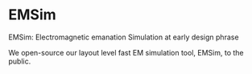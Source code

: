 # EMSim 
EMSim: Electromagnetic emanation Simulation at early design phrase

We open-source our layout level fast EM simulation tool, EMSim, to the public. 
